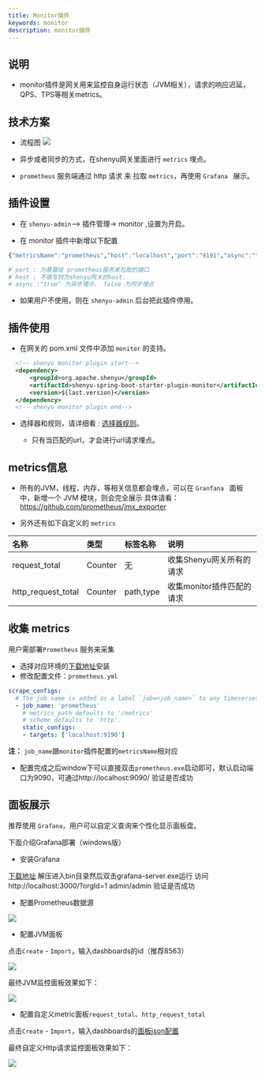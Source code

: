 ```yaml
---
title: Monitor插件
keywords: monitor
description: monitor插件
---
```


## 说明

* monitor插件是网关用来监控自身运行状态（JVM相关），请求的响应迟延，QPS、TPS等相关metrics。

## 技术方案

* 流程图 
    ![](https://yu199195.github.io/images/soul/soul-metrics.png)

* 异步或者同步的方式，在shenyu网关里面进行 `metrics` 埋点。

* `prometheus` 服务端通过 http 请求 来 拉取  `metrics`，再使用 `Grafana ` 展示。

## 插件设置

* 在 `shenyu-admin`--> 插件管理-> monitor ,设置为开启。

* 在 monitor 插件中新增以下配置

```yaml
{"metricsName":"prometheus","host":"localhost","port":"9191","async":"true"}

# port : 为暴露给 prometheus服务来拉取的端口
# host : 不填写则为shenyu网关的host.
# async :"true" 为异步埋点， false 为同步埋点
```

* 如果用户不使用，则在 `shenyu-admin` 后台把此插件停用。

## 插件使用

* 在网关的 pom.xml 文件中添加 `monitor` 的支持。

```xml
  <!-- shenyu monitor plugin start-->
  <dependency>
      <groupId>org.apache.shenyu</groupId>
      <artifactId>shenyu-spring-boot-starter-plugin-monitor</artifactId>
      <version>${last.version}</version>
  </dependency>
  <!-- shenyu monitor plugin end-->
``` 
* 选择器和规则，请详细看 : [选择器规则](../selector-and-rule)。
   
   * 只有当匹配的url，才会进行url请求埋点。

## metrics信息

* 所有的JVM，线程，内存，等相关信息都会埋点，可以在 `Granfana ` 面板中，新增一个 JVM 模块，则会完全展示 具体请看：https://github.com/prometheus/jmx_exporter

* 另外还有如下自定义的 `metrics` 

| 名称                      | 类型                  |标签名称       | 说明                  |
|:------------------------ |:--------------------- |:-------------|:-------------------- |
|request_total             |Counter                | 无           |收集Shenyu网关所有的请求 |
|http_request_total        |Counter                 | path,type    |收集monitor插件匹配的请求| 

## 收集 metrics

用户需部署`Prometheus` 服务来采集

* 选择对应环境的[下载地址](https://prometheus.io/download/)安装
* 修改配置文件：`prometheus.yml`

 ```yaml
 scrape_configs:
   # The job name is added as a label `job=<job_name>` to any timeseries scraped from this config.
   - job_name: 'prometheus'
     # metrics_path defaults to '/metrics'
     # scheme defaults to 'http'.
     static_configs:
     - targets: ['localhost:9190']
 ```
**注：** `job_name`跟`monitor`插件配置的`metricsName`相对应

* 配置完成之后window下可以直接双击`prometheus.exe`启动即可，默认启动端口为9090，可通过http://localhost:9090/ 验证是否成功

## 面板展示

推荐使用 `Grafana`，用户可以自定义查询来个性化显示面板盘。

下面介绍Grafana部署（windows版）

* 安装Grafana

[下载地址](https://dl.grafana.com/oss/release/grafana-7.4.2.windows-amd64.zip) 解压进入bin目录然后双击grafana-server.exe运行 访问http://localhost:3000/?orgId=1 admin/admin 验证是否成功

* 配置Prometheus数据源

![](/img/soul/monitor/prometheus-datasource.png)

* 配置JVM面板

点击`Create` - `Import`，输入dashboards的id（推荐8563）

![](/img/soul/monitor/jvm-import.png)

最终JVM监控面板效果如下：

![](/img/soul/monitor/jvm.png)

* 配置自定义metric面板`request_total`、`http_request_total`

点击`Create` - `Import`，输入dashboards的[面板json配置](/img/shenyu/monitor/request_metric_dashboard.json)

最终自定义Http请求监控面板效果如下：

![](/img/soul/monitor/request-metric.png)


